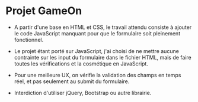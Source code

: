 # Projet GameOn

- A partir d'une base en HTML et CSS, le travail attendu consiste à ajouter le code JavaScript manquant pour que le formulaire soit pleinement fonctionnel.

- Le projet étant porté sur JavaScript, j'ai choisi de ne mettre aucune contrainte sur les input du formulaire dans le fichier HTML, mais de faire toutes les vérifications et la cosmétique en JavaScript.

- Pour une meilleure UX, on vérifie la validation des champs en temps réel, et pas seulement au submit du formulaire.

- Interdiction d'utiliser jQuery, Bootstrap ou autre librairie.

